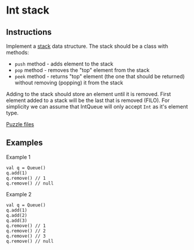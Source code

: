# Int stack

## Instructions

Implement a [stack](https://en.wikipedia.org/wiki/Stack) data structure. The stack should be a class with methods:
* `push` method - adds element to the stack
* `pop` method - removes the "top" element from the stack
* `peek` method - returns "top" element (the one that should be returned) without removing (popping) it from the stack

Adding to the stack should store an element until it is removed. First element added to a stack will be the last that is removed (FILO). For
simplicity we can assume that IntQueue will only accept `Int` as it's element type.

[Puzzle files](.)

## Examples

Example 1

```
val q = Queue()
q.add(1)
q.remove() // 1
q.remove() // null
```

Example 2

```
val q = Queue()
q.add(1)
q.add(2)
q.add(3)
q.remove() // 1
q.remove() // 2
q.remove() // 3
q.remove() // null
```

